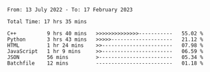 <!--START_SECTION:waka-->

```text
From: 13 July 2022 - To: 17 February 2023

Total Time: 17 hrs 35 mins

C++          9 hrs 40 mins   >>>>>>>>>>>>>>-----------   55.02 %
Python       3 hrs 43 mins   >>>>>--------------------   21.12 %
HTML         1 hr 24 mins    >>-----------------------   07.98 %
JavaScript   1 hr 9 mins     >>-----------------------   06.59 %
JSON         56 mins         >------------------------   05.34 %
Batchfile    12 mins         -------------------------   01.18 %
```

<!--END_SECTION:waka-->

<!---
yvanlok/yvanlok is a ✨ special ✨ repository because its `README.md` (this file) appears on your GitHub profile.
You can click the Preview link to take a look at your changes.
--->
